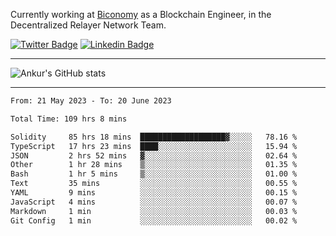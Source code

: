 Currently working at [Biconomy](https://biconomy.io/) as a Blockchain Engineer, in the Decentralized Relayer Network Team.

 [![Twitter Badge](https://img.shields.io/badge/-@ankurdubey521-1ca0f1?style=flat-square&labelColor=1ca0f1&logo=twitter&logoColor=white&link=https://twitter.com/ankurdubey521)](https://twitter.com/ankurdubey521) [![Linkedin Badge](https://img.shields.io/badge/-ankurdubey521-blue?style=flat-square&logo=Linkedin&logoColor=white&link=https://www.linkedin.com/in/ankurdubey521/)](https://www.linkedin.com/in/ankurdubey521/)

<hr/>

![Ankur's GitHub stats](https://github-readme-stats.vercel.app/api?username=ankurdubey521&count_private=true&theme=radical)

<hr/>

<!--START_SECTION:waka-->

```txt
From: 21 May 2023 - To: 20 June 2023

Total Time: 109 hrs 8 mins

Solidity     85 hrs 18 mins  ███████████████████▓░░░░░   78.16 %
TypeScript   17 hrs 23 mins  ████░░░░░░░░░░░░░░░░░░░░░   15.94 %
JSON         2 hrs 52 mins   ▓░░░░░░░░░░░░░░░░░░░░░░░░   02.64 %
Other        1 hr 28 mins    ▒░░░░░░░░░░░░░░░░░░░░░░░░   01.35 %
Bash         1 hr 5 mins     ▒░░░░░░░░░░░░░░░░░░░░░░░░   01.00 %
Text         35 mins         ░░░░░░░░░░░░░░░░░░░░░░░░░   00.55 %
YAML         9 mins          ░░░░░░░░░░░░░░░░░░░░░░░░░   00.15 %
JavaScript   4 mins          ░░░░░░░░░░░░░░░░░░░░░░░░░   00.07 %
Markdown     1 min           ░░░░░░░░░░░░░░░░░░░░░░░░░   00.03 %
Git Config   1 min           ░░░░░░░░░░░░░░░░░░░░░░░░░   00.02 %
```

<!--END_SECTION:waka-->
